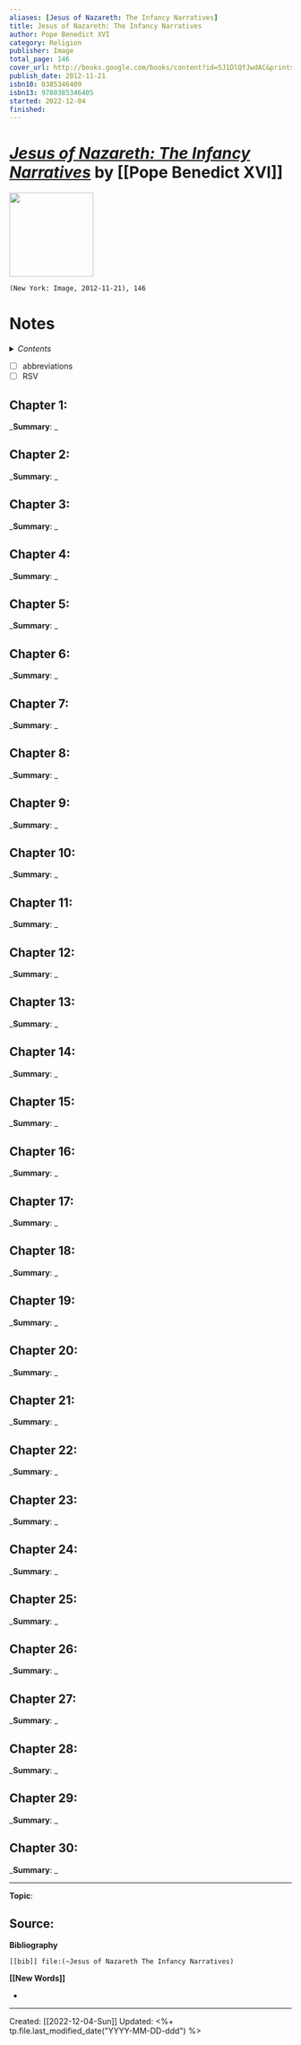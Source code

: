 ```yaml
---
aliases: [Jesus of Nazareth: The Infancy Narratives]
title: Jesus of Nazareth: The Infancy Narratives
author: Pope Benedict XVI
category: Religion
publisher: Image
total_page: 146
cover_url: http://books.google.com/books/content?id=SJ1DlQfJwdAC&printsec=frontcover&img=1&zoom=1&edge=curl&source=gbs_api
publish_date: 2012-11-21
isbn10: 0385346409
isbn13: 9780385346405
started: 2022-12-04
finished: 
---
```

# *[Jesus of Nazareth: The Infancy Narratives]()* by [[Pope Benedict XVI]]

<img src="http://books.google.com/books/content?id=SJ1DlQfJwdAC&printsec=frontcover&img=1&zoom=1&edge=curl&source=gbs_api" width=150>

`(New York: Image, 2012-11-21), 146`

# Notes

<details>
 <summary><i>Contents</i></summary>
<!-- MarkdownTOC autolink="true" -->

<!-- /MarkdownTOC -->
</details>


- [ ] abbreviations 
- [ ] RSV

## Chapter 1:
_**Summary**: _



## Chapter 2:
_**Summary**: _



## Chapter 3:
_**Summary**: _



## Chapter 4:
_**Summary**: _



## Chapter 5:
_**Summary**: _



## Chapter 6:
_**Summary**: _



## Chapter 7:
_**Summary**: _



## Chapter 8:
_**Summary**: _



## Chapter 9:
_**Summary**: _



## Chapter 10:
_**Summary**: _



## Chapter 11:
_**Summary**: _



## Chapter 12:
_**Summary**: _



## Chapter 13:
_**Summary**: _



## Chapter 14:
_**Summary**: _



## Chapter 15:
_**Summary**: _



## Chapter 16:
_**Summary**: _



## Chapter 17:
_**Summary**: _



## Chapter 18:
_**Summary**: _



## Chapter 19:
_**Summary**: _



## Chapter 20:
_**Summary**: _



## Chapter 21:
_**Summary**: _



## Chapter 22:
_**Summary**: _



## Chapter 23:
_**Summary**: _



## Chapter 24:
_**Summary**: _



## Chapter 25:
_**Summary**: _



## Chapter 26:
_**Summary**: _



## Chapter 27:
_**Summary**: _



## Chapter 28:
_**Summary**: _



## Chapter 29:
_**Summary**: _



## Chapter 30:
_**Summary**: _

--- 
**Topic**: 

**Source**: 
- 

**Bibliography**

```query
[[bib]] file:(~Jesus of Nazareth The Infancy Narratives)
```
 

**[[New Words]]**

- 

---
Created: [[2022-12-04-Sun]]
Updated: <%+ tp.file.last_modified_date("YYYY-MM-DD-ddd") %>
